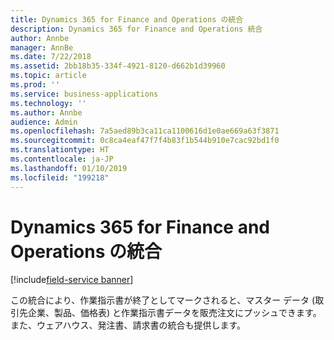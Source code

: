 ```yaml
---
title: Dynamics 365 for Finance and Operations の統合
description: Dynamics 365 for Finance and Operations 統合
author: Annbe
manager: AnnBe
ms.date: 7/22/2018
ms.assetid: 2bb18b35-334f-4921-8120-d662b1d39960
ms.topic: article
ms.prod: ''
ms.service: business-applications
ms.technology: ''
ms.author: Annbe
audience: Admin
ms.openlocfilehash: 7a5aed89b3ca11ca1100616d1e0ae669a63f3871
ms.sourcegitcommit: 0c8ca4eaf47f7f4b83f1b544b910e7cac92bd1f0
ms.translationtype: HT
ms.contentlocale: ja-JP
ms.lasthandoff: 01/10/2019
ms.locfileid: "199218"
---
```

#  <a name="integration-with-dynamics-365-for-finance-and-operations"></a>Dynamics 365 for Finance and Operations の統合

[!include[field-service banner](../../includes/field-service.md)]




この統合により、作業指示書が終了としてマークされると、マスター データ (取引先企業、製品、価格表) と作業指示書データを販売注文にプッシュできます。 また、ウェアハウス、発注書、請求書の統合も提供します。
